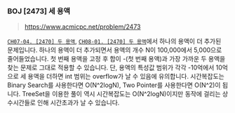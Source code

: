 ### BOJ [2473] 세 용액
> https://www.acmicpc.net/problem/2473

[`CH07-04. [2470] 두 용액`](https://www.acmicpc.net/problem/2470), [`CH08-01. [2470] 두 용액`](https://www.acmicpc.net/problem/2470)에서 하나의 용액이 더 추가된 문제입니다. 하나의 용액이 더 추가되면서 용액의 개수 N이 100,000에서 5,000으로 줄어들었습니다. 첫 번째 용액을 고정 후 합이 -(첫 번째 용액)과 가장 가까운 두 용액을 찾는 문제로 그대로 적용할 수 있습니다. 단, 용액의 특성값 범위가 각각 -10억에서 10억으로 세 용액을 더하면 int 범위는 overflow가 날 수 있음에 유의합니다. 시간복잡도는 Binary Search를 사용한다면 O(N^2logN), Two Pointer를 사용한다면 O(N^2)이 됩니다. TreeSet을 이용한 풀이 역시 시간복잡도는 O(N^2logN)이지만 동작에 걸리는 상수시간들로 인해 시간초과가 날 수 있습니다.
